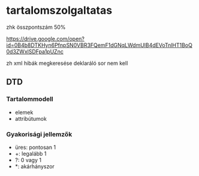 # tartalomszolgaltatas

zhk összpontszám 50%

 
https://drive.google.com/open?id=0B4b8DTKHyn6PfnpSN0VBR3FQemF1dGNqLWdmUlB4dEVoTnlHT1BoQ0d3ZWxlSDFpa1pUZnc

zh xml hibák megkeresése
deklaráló sor nem kell


## DTD

### Tartalommodell
- elemek
- attribútumok

### Gyakorisági jellemzők
- üres: pontosan 1
- +: legalább 1
- ?: 0 vagy 1
- *: akárhányszor
